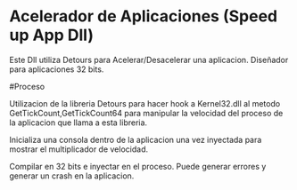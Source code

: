 # Acelerador de Aplicaciones (Speed up App Dll)
Este Dll utiliza Detours para Acelerar/Desacelerar una aplicacion.
Diseñador para aplicaciones 32 bits.

#Proceso

Utilizacion de la libreria Detours para hacer hook a Kernel32.dll al metodo GetTickCount,GetTickCount64 para manipular la velocidad
del proceso de la aplicacion que llama a esta libreria.

Inicializa una consola dentro de la aplicacion una vez inyectada para mostrar el multiplicador de velocidad.

Compilar en 32 bits e inyectar en el proceso. Puede generar errores y generar un crash en la aplicacion.



